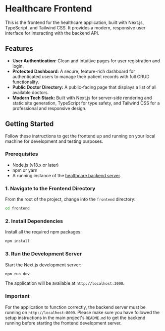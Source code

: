 # Healthcare Frontend

This is the frontend for the healthcare application, built with Next.js, TypeScript, and Tailwind CSS. It provides a modern, responsive user interface for interacting with the backend API.

## Features

-   **User Authentication:** Clean and intuitive pages for user registration and login.
-   **Protected Dashboard:** A secure, feature-rich dashboard for authenticated users to manage their patient records with full CRUD functionality.
-   **Public Doctor Directory:** A public-facing page that displays a list of all available doctors.
-   **Modern Tech Stack:** Built with Next.js for server-side rendering and static site generation, TypeScript for type safety, and Tailwind CSS for a professional and responsive design.

## Getting Started

Follow these instructions to get the frontend up and running on your local machine for development and testing purposes.

### Prerequisites

-   Node.js (v18.x or later)
-   npm or yarn
-   A running instance of the [healthcare backend server](..).

### 1. Navigate to the Frontend Directory

From the root of the project, change into the `frontend` directory:

```bash
cd frontend
```

### 2. Install Dependencies

Install all the required npm packages:

```bash
npm install
```

### 3. Run the Development Server

Start the Next.js development server:

```bash
npm run dev
```

The application will be available at `http://localhost:3000`.

### Important

For the application to function correctly, the backend server must be running on `http://localhost:8000`. Please make sure you have followed the setup instructions in the main project's `README.md` to get the backend running before starting the frontend development server.